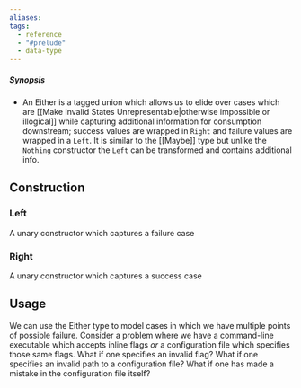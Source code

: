 ```yaml
---
aliases: 
tags:
  - reference
  - "#prelude"
  - data-type
---
```

##### Synopsis
- An Either is a tagged union which allows us to elide over cases which are [[Make Invalid States Unrepresentable|otherwise impossible or illogical]] while capturing additional information for consumption downstream; success values are wrapped in `Right` and failure values are wrapped in a `Left`. It is similar to the [[Maybe]] type but unlike the `Nothing` constructor the `Left` can be transformed and contains additional info.
## Construction
### Left
A unary constructor which captures a failure case
### Right
A unary constructor which captures a success case
## Usage

We can use the Either type to model cases in which we have multiple points of possible failure. Consider a problem where we have a command-line executable which accepts inline flags _or_ a configuration file which specifies those same flags. What if one specifies an invalid flag? What if one specifies an invalid path to a configuration file? What if one has made a mistake in the configuration file itself?
